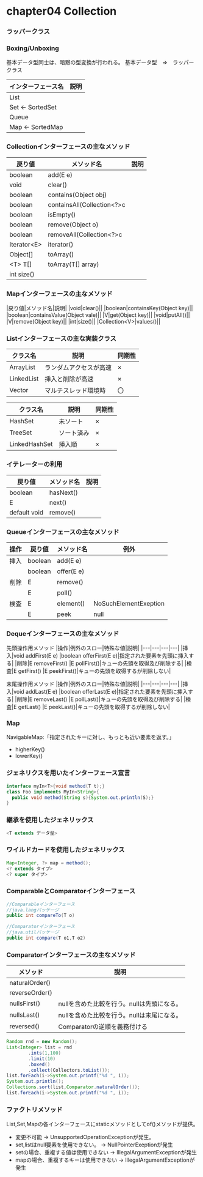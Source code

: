 # chapter04 Collection

### ラッパークラス
### Boxing/Unboxing

基本データ型同士は、暗黙の型変換が行われる。
基本データ型　⇒　ラッパークラス

|インターフェース名|説明|
|---|---|
|List||
|Set ← SortedSet||
|Queue||
|Map ← SortedMap||

### Collectionインターフェースの主なメソッド

|戻り値|メソッド名|説明|
|---|---|---|
|boolean    |add(E e)||
|void       |clear()||
|boolean    |contains(Object obj)||
|boolean    |containsAll(Collection\<?>c||
|boolean    |isEmpty()||
|boolean    |remove(Object o)||
|boolean    |removeAll(Collection\<?>c||
|Iterator\<E>|iterator()||
|Object[]   |toArray()||
|\<T> T[]    |toArray(T[] array)||
|int size()|||

### Mapインターフェースの主なメソッド

|戻り値|メソッド名|説明|
|void|clear()||
|boolean|containsKey(Object key)||
|boolean|containsValue(Object vale)||
|V|get(Object key)||
|void|putAll()||
|V|remove(Object key)||
|int|size()||
|Collection\<V>|values()||

### Listインターフェースの主な実装クラス

|クラス名    |説明|同期性|
|---|---|---|
|ArrayList  |ランダムアクセスが高速|×|
|LinkedList |挿入と削除が高速|×|
|Vector     |マルチスレッド環境時|〇|

|クラス名    |説明|同期性|
|---|---|---|
|HashSet|未ソート|×|
|TreeSet|ソート済み|×|
|LinkedHashSet|挿入順|×|

### イテレーターの利用

|戻り値|メソッド名|説明|
|---|---|---|
|boolean|hasNext()||
|E|next()||
|default void|remove()||


### Queueインターフェースの主なメソッド

|操作|戻り値|メソッド名|例外|
|---|---|---|---|
|挿入|boolean|add(E e)||
||boolean|offer(E e)||
|削除|E|remove()||
||E|poll()||
|検査|E|element()|NoSuchElementExeption|
||E|peek|null|


### Dequeインターフェースの主なメソッド

  
先頭操作用メソッド
|操作|例外のスロー|特殊な値|説明|
|---|---|---|---|
|挿入|void addFirst(E e)  |boolean offerFirst(E e)|指定された要素を先頭に挿入する|
|削除|E removeFirst()     |E pollFirst()|キューの先頭を取得及び削除する|
|検査|E getFirst()        |E peekFirst()|キューの先頭を取得するが削除しない|

末尾操作用メソッド
|操作|例外のスロー|特殊な値|説明|
|---|---|---|---|
|挿入|void addLast(E e)  |boolean offerLast(E e)|指定された要素を先頭に挿入する|
|削除|E removeLast()     |E pollLast()|キューの先頭を取得及び削除する|
|検査|E getLast()        |E peekLast()|キューの先頭を取得するが削除しない|

### Map
NavigableMap:「指定されたキーに対し、もっとも近い要素を返す。」
- higherKey()
- lowerKey()

### ジェネリクスを用いたインターフェース宣言
```java
interface myIn<T>{void method(T t);}
class Foo implements MyIn<String>{
  public void method(String s){System.out.println(S);}
}
```

### 継承を使用したジェネリックス
```java
<T extends データ型>
```

### ワイルドカードを使用したジェネリックス
```java
Map<Integer, ?> map = method();
<? extends タイプ>
<? super タイプ>
```

### ComparableとComparatorインターフェース

```java
//Comparableインターフェース
//java.langパッケージ
public int compareTo(T o)

//Comparatorインターフェース
//java.utilパッケージ
public int compare(T o1,T o2)
```

### Comparatorインターフェースの主なメソッド

|メソッド|説明|
|---|---|
|naturalOrder()||
|reverseOrder()||
|nullsFirst()|nullを含めた比較を行う。nullは先頭になる。|
|nullsLast()|nullを含めた比較を行う。nullは末尾になる。|
|reversed()|Comparatorの逆順を義務付ける|


```java
Random rnd = new Random();
List<Integer> list = rnd
		.ints(1,100)
		.limit(10)
		.boxed()
		.collect(Collectors.toList());
list.forEach(i->System.out.printf("%d ", i));
System.out.println();
Collections.sort(list,Comparator.naturalOrder());
list.forEach(i->System.out.printf("%d ", i));
```

### ファクトリメソッド
List,Set,Mapの各インターフェースにstaticメソッドとしてof()メソッドが提供。

- 変更不可能 -> UnsupportedOperationExceptionが発生。
- set,listはnull要素を使用できない。 -> NullPointerExeptionが発生
- setの場合、重複する値は使用できない -> IllegalArgumentExceptionが発生
- mapの場合、重複するキーは使用できない -> IllegalArgumentExceptionが発生
